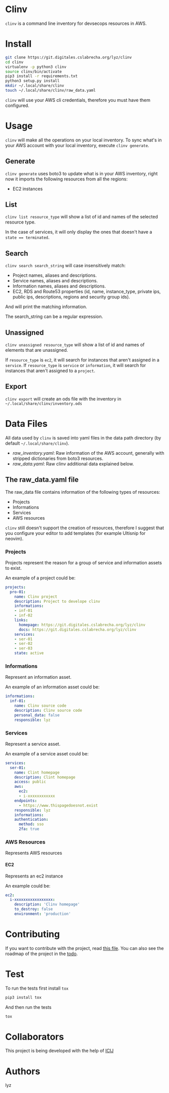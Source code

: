 # Clinv

`clinv` is a command line inventory for devsecops resources in AWS.

# Install

```bash
git clone https://git.digitales.cslabrecha.org/lyz/clinv
cd clinv
virtualenv -p python3 clinv
source clinv/bin/activate
pip3 install -r requirements.txt
python3 setup.py install
mkdir ~/.local/share/clinv
touch ~/.local/share/clinv/raw_data.yaml
```

`clinv` will use your AWS cli credentials, therefore you must have them
configured.

# Usage

`clinv` will make all the operations on your local inventory. To sync what's
in your AWS account with your local inventory, execute `clinv generate`.

## Generate

`clinv generate` uses boto3 to update what is in your AWS inventory, right now
it imports the following resources from all the regions:

* EC2 instances

## List

`clinv list resource_type` will show a list of id and names of the selected
resource type.

In the case of services, it will only display the ones that doesn't have a `state
== terminated`.

## Search

`clinv search search_string` will case insensitively match:

* Project names, aliases and descriptions.
* Service names, aliases and descriptions.
* Information names, aliases and descriptions.
* EC2, RDS and Route53 properties (id, name, instance_type, private ips, public ips,
  descriptions, regions and security group ids).

And will print the matching information.

The search_string can be a regular expression.

## Unassigned

`clinv unassigned resource_type` will show a list of id and names of elements
that are unassigned.

If `resource_type` is `ec2`, it will search for instances that aren't assigned
in a `service`.
If `resource_type` is `service` or `information`, it will search for instances
that aren't assigned to a `project`.

## Export

`clinv export` will create an ods file with the inventory in `~/.local/share/clinv/inventory.ods`

# Data Files

All data used by `clinv` is saved into yaml files in the data path directory (by
default `~/.local/share/clinv`).

* *raw_inventory.yaml*: Raw information of the AWS account, generally with
  stripped dictionaries from boto3 resources.
* *raw_data.yaml*: Raw clinv additional data explained below.

## The raw_data.yaml file

The raw_data file contains information of the following types of resources:

* Projects
* Informations
* Services
* AWS resources

`clinv` still doesn't support the creation of resources, therefore I suggest
that you configure your editor to add templates (for example Ultisnip for
neovim).

### Projects

Projects represent the reason for a group of service and information assets to
exist.

An example of a project could be:
```yaml
projects:
  pro-01:
    name: Clinv project
    description: Project to develope clinv
    informations:
    - inf-01
    - inf-02
    links:
      homepage: https://git.digitales.cslabrecha.org/lyz/clinv
      docs: https://git.digitales.cslabrecha.org/lyz/clinv
    services:
    - ser-01
    - ser-02
    - ser-03
    state: active
```

### Informations

Represent an information asset.

An example of an information asset could be:
```yaml
informations:
  inf-01:
    name: Clinv source code
    description: Clinv source code
    personal_data: false
    responsible: lyz
```

### Services

Represent a service asset.

An example of a service asset could be:
```yaml
services:
  ser-01:
    name: Clint homepage
    description: Clint homepage
    access: public
    aws:
      ec2:
      - i-xxxxxxxxxxxx
    endpoints:
      - https://www.thispagedoesnot.exist
    responsible: lyz
    informations:
    authentication:
      method: sso
      2fa: true
```

### AWS Resources

Represents AWS resources

#### EC2

Represents an ec2 instance

An example could be:


```yaml
ec2:
  i-xxxxxxxxxxxxxxxxx:
    description: 'Clinv homepage'
    to_destroy: false
    environment: 'production'
```

# Contributing

If you want to contribute with the project, read [this file](docs/hacking.md).
You can also see the roadmap of the project in the [todo](docs/todo.md).

# Test

To run the tests first install `tox`

```bash
pip3 install tox
```

And then run the tests

```bash
tox
```

# Collaborators

This project is being developed with the help of [ICIJ](https://www.icij.org)

# Authors

lyz
